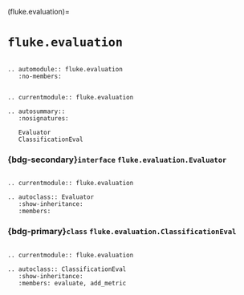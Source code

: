 (fluke.evaluation)=

# ``fluke.evaluation``

```{eval-rst}

.. automodule:: fluke.evaluation
   :no-members:

```


```{eval-rst}

.. currentmodule:: fluke.evaluation

.. autosummary:: 
   :nosignatures:

   Evaluator
   ClassificationEval

```

<h3>

{bdg-secondary}`interface` ``fluke.evaluation.Evaluator``

</h3>

```{eval-rst}

.. currentmodule:: fluke.evaluation

.. autoclass:: Evaluator
   :show-inheritance:
   :members:

```

<h3>

{bdg-primary}`class` ``fluke.evaluation.ClassificationEval``

</h3>

```{eval-rst}

.. currentmodule:: fluke.evaluation

.. autoclass:: ClassificationEval
   :show-inheritance:
   :members: evaluate, add_metric

```